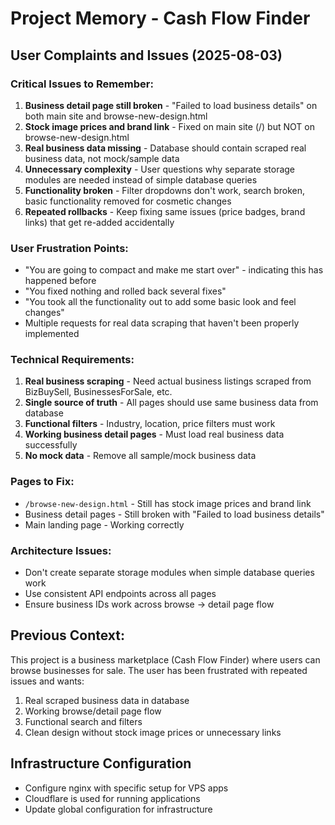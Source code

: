 # Project Memory - Cash Flow Finder

## User Complaints and Issues (2025-08-03)

### Critical Issues to Remember:
1. **Business detail page still broken** - "Failed to load business details" on both main site and browse-new-design.html
2. **Stock image prices and brand link** - Fixed on main site (/) but NOT on browse-new-design.html 
3. **Real business data missing** - Database should contain scraped real business data, not mock/sample data
4. **Unnecessary complexity** - User questions why separate storage modules are needed instead of simple database queries
5. **Functionality broken** - Filter dropdowns don't work, search broken, basic functionality removed for cosmetic changes
6. **Repeated rollbacks** - Keep fixing same issues (price badges, brand links) that get re-added accidentally

### User Frustration Points:
- "You are going to compact and make me start over" - indicating this has happened before
- "You fixed nothing and rolled back several fixes" 
- "You took all the functionality out to add some basic look and feel changes"
- Multiple requests for real data scraping that haven't been properly implemented

### Technical Requirements:
1. **Real business scraping** - Need actual business listings scraped from BizBuySell, BusinessesForSale, etc.
2. **Single source of truth** - All pages should use same business data from database
3. **Functional filters** - Industry, location, price filters must work
4. **Working business detail pages** - Must load real business data successfully
5. **No mock data** - Remove all sample/mock business data

### Pages to Fix:
- `/browse-new-design.html` - Still has stock image prices and brand link
- Business detail pages - Still broken with "Failed to load business details"
- Main landing page - Working correctly

### Architecture Issues:
- Don't create separate storage modules when simple database queries work
- Use consistent API endpoints across all pages
- Ensure business IDs work across browse → detail page flow

## Previous Context:
This project is a business marketplace (Cash Flow Finder) where users can browse businesses for sale. The user has been frustrated with repeated issues and wants:
1. Real scraped business data in database
2. Working browse/detail page flow  
3. Functional search and filters
4. Clean design without stock image prices or unnecessary links

## Infrastructure Configuration

- Configure nginx with specific setup for VPS apps
- Cloudflare is used for running applications
- Update global configuration for infrastructure